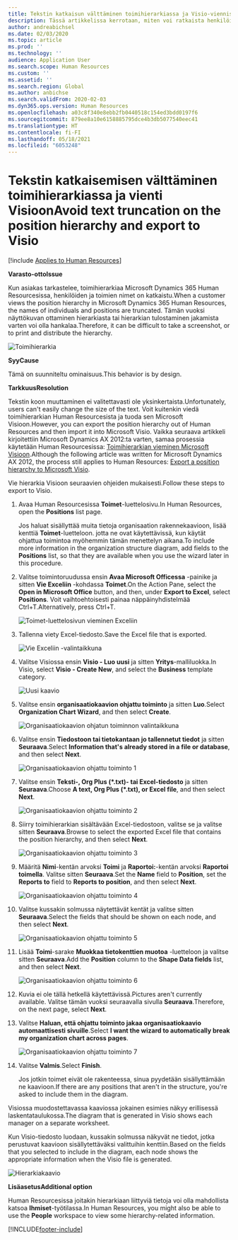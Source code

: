 ```yaml
---
title: Tekstin katkaisun välttäminen toimihierarkiassa ja Visio-viennissä
description: Tässä artikkelissa kerrotaan, miten voi ratkaista henkilöiden ja toimien nimien katkaisemisongelman, kun asiakkaat tarkastelevat toimihierarkiaa Microsoft Dynamics 365 Human Resourcesissa. Tekstin katkaisemisen voi vaikeuttaa näyttökuvan ottamista hierarkiasta tai sen tulostamista.
author: andreabichsel
ms.date: 02/03/2020
ms.topic: article
ms.prod: ''
ms.technology: ''
audience: Application User
ms.search.scope: Human Resources
ms.custom: ''
ms.assetid: ''
ms.search.region: Global
ms.author: anbichse
ms.search.validFrom: 2020-02-03
ms.dyn365.ops.version: Human Resources
ms.openlocfilehash: a03c8f340e8ebb2fb0440518c154ed3bdd0197f6
ms.sourcegitcommit: 879ee8a10e6158885795dce4b3db5077540eec41
ms.translationtype: HT
ms.contentlocale: fi-FI
ms.lasthandoff: 05/18/2021
ms.locfileid: "6053248"
---
```

# <a name="avoid-text-truncation-on-the-position-hierarchy-and-export-to-visio"></a><span data-ttu-id="d763f-104">Tekstin katkaisemisen välttäminen toimihierarkiassa ja vienti Visioon</span><span class="sxs-lookup"><span data-stu-id="d763f-104">Avoid text truncation on the position hierarchy and export to Visio</span></span>

[!include [Applies to Human Resources](../includes/applies-to-hr.md)]

<span data-ttu-id="d763f-105">**Varasto-otto**</span><span class="sxs-lookup"><span data-stu-id="d763f-105">**Issue**</span></span>

<span data-ttu-id="d763f-106">Kun asiakas tarkastelee, toimihierarkiaa Microsoft Dynamics 365 Human Resourcesissa, henkilöiden ja toimien nimet on katkaistu.</span><span class="sxs-lookup"><span data-stu-id="d763f-106">When a customer views the position hierarchy in Microsoft Dynamics 365 Human Resources, the names of individuals and positions are truncated.</span></span> <span data-ttu-id="d763f-107">Tämän vuoksi näyttökuvan ottaminen hierarkiasta tai hierarkian tulostaminen jakamista varten voi olla hankalaa.</span><span class="sxs-lookup"><span data-stu-id="d763f-107">Therefore, it can be difficult to take a screenshot, or to print and distribute the hierarchy.</span></span>

![Toimihierarkia](media/position-h.png)

<span data-ttu-id="d763f-109">**Syy**</span><span class="sxs-lookup"><span data-stu-id="d763f-109">**Cause**</span></span>

<span data-ttu-id="d763f-110">Tämä on suunniteltu ominaisuus.</span><span class="sxs-lookup"><span data-stu-id="d763f-110">This behavior is by design.</span></span>

<span data-ttu-id="d763f-111">**Tarkkuus**</span><span class="sxs-lookup"><span data-stu-id="d763f-111">**Resolution**</span></span>

<span data-ttu-id="d763f-112">Tekstin koon muuttaminen ei valitettavasti ole yksinkertaista.</span><span class="sxs-lookup"><span data-stu-id="d763f-112">Unfortunately, users can't easily change the size of the text.</span></span> <span data-ttu-id="d763f-113">Voit kuitenkin viedä toimihierarkian Human Resourcesista ja tuoda sen Microsoft Visioon.</span><span class="sxs-lookup"><span data-stu-id="d763f-113">However, you can export the position hierarchy out of Human Resources and then import it into Microsoft Visio.</span></span> <span data-ttu-id="d763f-114">Vaikka seuraava artikkeli kirjoitettiin Microsoft Dynamics AX 2012:ta varten, samaa prosessia käytetään Human Resourcesissa: [Toimihierarkian vieminen Microsoft Visioon](/dynamicsax-2012/appuser-itpro/export-a-position-hierarchy-to-microsoft-visio).</span><span class="sxs-lookup"><span data-stu-id="d763f-114">Although the following article was written for Microsoft Dynamics AX 2012, the process still applies to Human Resources: [Export a position hierarchy to Microsoft Visio](/dynamicsax-2012/appuser-itpro/export-a-position-hierarchy-to-microsoft-visio).</span></span>

<span data-ttu-id="d763f-115">Vie hierarkia Visioon seuraavien ohjeiden mukaisesti.</span><span class="sxs-lookup"><span data-stu-id="d763f-115">Follow these steps to export to Visio.</span></span>

1. <span data-ttu-id="d763f-116">Avaa Human Resourcesissa **Toimet**-luettelosivu.</span><span class="sxs-lookup"><span data-stu-id="d763f-116">In Human Resources, open the **Positions** list page.</span></span>

    <span data-ttu-id="d763f-117">Jos haluat sisällyttää muita tietoja organisaation rakennekaavioon, lisää kenttiä **Toimet**-luetteloon. jotta ne ovat käytettävissä, kun käytät ohjattua toimintoa myöhemmin tämän menettelyn aikana.</span><span class="sxs-lookup"><span data-stu-id="d763f-117">To include more information in the organization structure diagram, add fields to the **Positions** list, so that they are available when you use the wizard later in this procedure.</span></span>

2. <span data-ttu-id="d763f-118">Valitse toimintoruudussa ensin **Avaa Microsoft Officessa** -painike ja sitten **Vie Exceliin** -kohdassa **Toimet**.</span><span class="sxs-lookup"><span data-stu-id="d763f-118">On the Action Pane, select the **Open in Microsoft Office** button, and then, under **Export to Excel**, select **Positions**.</span></span> <span data-ttu-id="d763f-119">Voit vaihtoehtoisesti painaa näppäinyhdistelmää Ctrl+T.</span><span class="sxs-lookup"><span data-stu-id="d763f-119">Alternatively, press Ctrl+T.</span></span>

    ![Toimet-luettelosivun vieminen Exceliin](media/org-admin.png)

3. <span data-ttu-id="d763f-121">Tallenna viety Excel-tiedosto.</span><span class="sxs-lookup"><span data-stu-id="d763f-121">Save the Excel file that is exported.</span></span>

    ![Vie Exceliin -valintaikkuna](media/export-excel.png)

4. <span data-ttu-id="d763f-123">Valitse Visiossa ensin **Visio - Luo uusi** ja sitten **Yritys**-malliluokka.</span><span class="sxs-lookup"><span data-stu-id="d763f-123">In Visio, select **Visio - Create New**, and select the **Business** template category.</span></span>

    ![Uusi kaavio](media/new.png)

5. <span data-ttu-id="d763f-125">Valitse ensin **organisaatiokaavion ohjattu toiminto** ja sitten **Luo**.</span><span class="sxs-lookup"><span data-stu-id="d763f-125">Select **Organization Chart Wizard**, and then select **Create**.</span></span>

    ![Organisaatiokaavion ohjatun toiminnon valintaikkuna](media/orgchart-wizard.png)

6. <span data-ttu-id="d763f-127">Valitse ensin **Tiedostoon tai tietokantaan jo tallennetut tiedot** ja sitten **Seuraava**.</span><span class="sxs-lookup"><span data-stu-id="d763f-127">Select **Information that's already stored in a file or database**, and then select **Next**.</span></span>

    ![Organisaatiokaavion ohjattu toiminto 1](media/orgchart-wizard7.png)

7. <span data-ttu-id="d763f-129">Valitse ensin **Teksti-, Org Plus (\*.txt)- tai Excel-tiedosto** ja sitten **Seuraava**.</span><span class="sxs-lookup"><span data-stu-id="d763f-129">Choose **A text, Org Plus (\*.txt), or Excel file**, and then select **Next**.</span></span>

    ![Organisaatiokaavion ohjattu toiminto 2](media/orgchart-wizard3.png)

8. <span data-ttu-id="d763f-131">Siirry toimihierarkian sisältävään Excel-tiedostoon, valitse se ja valitse sitten **Seuraava**.</span><span class="sxs-lookup"><span data-stu-id="d763f-131">Browse to select the exported Excel file that contains the position hierarchy, and then select **Next**.</span></span>

    ![Organisaatiokaavion ohjattu toiminto 3](media/orgchart-wizard2.png)

9. <span data-ttu-id="d763f-133">Määritä **Nimi**-kentän arvoksi **Toimi** ja **Raportoi:**-kentän arvoksi **Raportoi toimella**. Valitse sitten **Seuraava**.</span><span class="sxs-lookup"><span data-stu-id="d763f-133">Set the **Name** field to **Position**, set the **Reports to** field to **Reports to position**, and then select **Next**.</span></span>

    ![Organisaatiokaavion ohjattu toiminto 4](media/orgchart-wizard1.png)

10. <span data-ttu-id="d763f-135">Valitse kussakin solmussa näytettävät kentät ja valitse sitten **Seuraava**.</span><span class="sxs-lookup"><span data-stu-id="d763f-135">Select the fields that should be shown on each node, and then select **Next**.</span></span>

    ![Organisaatiokaavion ohjattu toiminto 5](media/orgchart-wizard5.png)

11. <span data-ttu-id="d763f-137">Lisää **Toimi**-sarake **Muokkaa tietokenttien muotoa** -luetteloon ja valitse sitten **Seuraava**.</span><span class="sxs-lookup"><span data-stu-id="d763f-137">Add the **Position** column to the **Shape Data fields** list, and then select **Next**.</span></span>

    ![Organisaatiokaavion ohjattu toiminto 6](media/orgchart-wizard6.png)

12. <span data-ttu-id="d763f-139">Kuvia ei ole tällä hetkellä käytettävissä.</span><span class="sxs-lookup"><span data-stu-id="d763f-139">Pictures aren't currently available.</span></span> <span data-ttu-id="d763f-140">Valitse tämän vuoksi seuraavalla sivulla **Seuraava**.</span><span class="sxs-lookup"><span data-stu-id="d763f-140">Therefore, on the next page, select **Next**.</span></span>
13. <span data-ttu-id="d763f-141">Valitse **Haluan, että ohjattu toiminto jakaa organisaatiokaavio automaattisesti sivuille**.</span><span class="sxs-lookup"><span data-stu-id="d763f-141">Select **I want the wizard to automatically break my organization chart across pages**.</span></span>

    ![Organisaatiokaavion ohjattu toiminto 7](media/orgchart-wizard4.png)

14. <span data-ttu-id="d763f-143">Valitse **Valmis**.</span><span class="sxs-lookup"><span data-stu-id="d763f-143">Select **Finish**.</span></span>

    <span data-ttu-id="d763f-144">Jos jotkin toimet eivät ole rakenteessa, sinua pyydetään sisällyttämään ne kaavioon.</span><span class="sxs-lookup"><span data-stu-id="d763f-144">If there are any positions that aren't in the structure, you're asked to include them in the diagram.</span></span>

<span data-ttu-id="d763f-145">Visiossa muodostettavassa kaaviossa jokainen esimies näkyy erillisessä laskentataulukossa.</span><span class="sxs-lookup"><span data-stu-id="d763f-145">The diagram that is generated in Visio shows each manager on a separate worksheet.</span></span>

<span data-ttu-id="d763f-146">Kun Visio-tiedosto luodaan, kussakin solmussa näkyvät ne tiedot, jotka perustuvat kaavioon sisällytettäväksi valittuihin kenttiin.</span><span class="sxs-lookup"><span data-stu-id="d763f-146">Based on the fields that you selected to include in the diagram, each node shows the appropriate information when the Visio file is generated.</span></span>

![Hierarkiakaavio](media/hierarchy.png)

<span data-ttu-id="d763f-148">**Lisäasetus**</span><span class="sxs-lookup"><span data-stu-id="d763f-148">**Additional option**</span></span>

<span data-ttu-id="d763f-149">Human Resourcesissa joitakin hierarkiaan liittyviä tietoja voi olla mahdollista katsoa **Ihmiset**-työtilassa.</span><span class="sxs-lookup"><span data-stu-id="d763f-149">In Human Resources, you might also be able to use the **People** workspace to view some hierarchy-related information.</span></span>


[!INCLUDE[footer-include](../includes/footer-banner.md)]